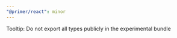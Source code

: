```yaml
---
"@primer/react": minor
---
```


Tooltip: Do not export all types publicly in the experimental bundle
